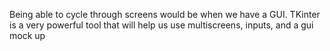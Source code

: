 Being able to cycle through screens would be when we have a GUI. TKinter is a very powerful tool that will help us use multiscreens, inputs, and a gui mock up
